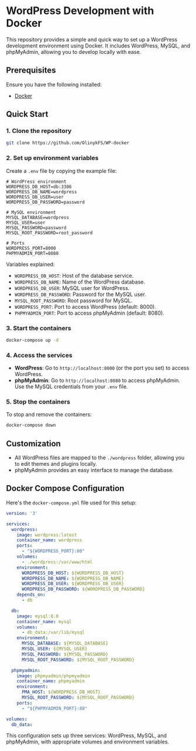 # WordPress Development with Docker

This repository provides a simple and quick way to set up a WordPress development environment using Docker. It includes WordPress, MySQL, and phpMyAdmin, allowing you to develop locally with ease.

## Prerequisites

Ensure you have the following installed:
- [Docker](https://www.docker.com/get-started)

## Quick Start

### 1. Clone the repository

```bash
git clone https://github.com/OlinykFS/WP-docker

```

### 2. Set up environment variables

Create a `.env` file by copying the example file:

```env
# WordPress environment
WORDPRESS_DB_HOST=db:3306
WORDPRESS_DB_NAME=wordpress
WORDPRESS_DB_USER=user
WORDPRESS_DB_PASSWORD=password

# MySQL environment
MYSQL_DATABASE=wordpress
MYSQL_USER=user
MYSQL_PASSWORD=password
MYSQL_ROOT_PASSWORD=root_password

# Ports
WORDPRESS_PORT=8000
PHPMYADMIN_PORT=8080
```

Variables explained:
- `WORDPRESS_DB_HOST`: Host of the database service.
- `WORDPRESS_DB_NAME`: Name of the WordPress database.
- `WORDPRESS_DB_USER`: MySQL user for WordPress.
- `WORDPRESS_DB_PASSWORD`: Password for the MySQL user.
- `MYSQL_ROOT_PASSWORD`: Root password for MySQL.
- `WORDPRESS_PORT`: Port to access WordPress (default: 8000).
- `PHPMYADMIN_PORT`: Port to access phpMyAdmin (default: 8080).

### 3. Start the containers

```bash
docker-compose up -d
```

### 4. Access the services

- **WordPress**: Go to `http://localhost:8000` (or the port you set) to access WordPress.
- **phpMyAdmin**: Go to `http://localhost:8080` to access phpMyAdmin. Use the MySQL credentials from your `.env` file.

### 5. Stop the containers

To stop and remove the containers:

```bash
docker-compose down
```

## Customization

- All WordPress files are mapped to the `./wordpress` folder, allowing you to edit themes and plugins locally.
- phpMyAdmin provides an easy interface to manage the database.

## Docker Compose Configuration

Here's the `docker-compose.yml` file used for this setup:

```yaml
version: '3'

services:
  wordpress:
    image: wordpress:latest
    container_name: wordpress
    ports:
      - "${WORDPRESS_PORT}:80"
    volumes:
      - ./wordpress:/var/www/html
    environment:
      WORDPRESS_DB_HOST: ${WORDPRESS_DB_HOST}
      WORDPRESS_DB_NAME: ${WORDPRESS_DB_NAME}
      WORDPRESS_DB_USER: ${WORDPRESS_DB_USER}
      WORDPRESS_DB_PASSWORD: ${WORDPRESS_DB_PASSWORD}
    depends_on:
      - db

  db:
    image: mysql:8.0
    container_name: mysql
    volumes:
      - db_data:/var/lib/mysql
    environment:
      MYSQL_DATABASE: ${MYSQL_DATABASE}
      MYSQL_USER: ${MYSQL_USER}
      MYSQL_PASSWORD: ${MYSQL_PASSWORD}
      MYSQL_ROOT_PASSWORD: ${MYSQL_ROOT_PASSWORD}

  phpmyadmin:
    image: phpmyadmin/phpmyadmin
    container_name: phpmyadmin
    environment:
      PMA_HOST: ${WORDPRESS_DB_HOST}
      MYSQL_ROOT_PASSWORD: ${MYSQL_ROOT_PASSWORD}
    ports:
      - "${PHPMYADMIN_PORT}:80"

volumes:
  db_data:
```

This configuration sets up three services: WordPress, MySQL, and phpMyAdmin, with appropriate volumes and environment variables.
